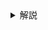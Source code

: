 
<details><summary>解説</summary><div>

行 `theRow` 列 `theCol` の値を聞かれている。
まず、それが数列の何個目の値かを、ひとつめの表を見ながら考える。

斜めの列の \\(K\\) 本めを考える。
それぞれの長さは順に \\(1,2,3,\dots\\) なので、その末尾の数は \\(1 + 2 + \dots + K = K (K + 1) / 2\\) となる。
またそれは行\\(1\\)列\\(K\\)の位置にある。

行 \\(r\\) 列\\(c\\) のマスは、そこから右上マスに\\(r-1\\)回移動した先にある、行\\(1\\)列\\(c+r-1\\)と同じ斜め列に属する。つまり \\(K = c + r - 1\\) 行に属する。
そのひとつ手前、\\(K-1\\)本めの斜め列の最後のマスの番号は \\((K-1)K/2\\) で、
行\\(r\\)列\\(c\\)のマスはそれからさらに\\(c\\)マス先にあるので \\((c+r-2)(c+r-1)/2 + c\\) 番である。

```haskell
index r c = div ((c + r - 2) * (c + r - 1)) 2 + c
```

次に、数列の `index theRow theCol` 番めの値を求める。
第1項は `20151125`, 直前の項から次の項を得る漸化式から列を作る。

```haskell
theSeed = 20151125
theMag  = 252533
modBase = 33554393

step :: Int -> Int
step x = mod (x * theMag) modBase

theSeq = 0 : iterate step theSeed

part1 = theSeq (index theRow theCol)
```

しかし計算が終わらない。繰り返し回数が大きすぎる。

ここで、数列の定義をもう一度見てみる。

\\(a_1 = 20151125\\)  
\\(a_{i+1} = a_i \times 252533 \bmod 33554393\\)

剰余で考えればよいので、これはモジュロ演算で

\\(a_i \equiv 20151125 \times 252533^{i-1} \bmod 33554393\\)

と等しい。このべき乗は、2進数に基づいて高速に計算する定番の方法がある。

```haskell
-- @gotoki_no_joe
powerish mul i a b = foldl' mul i [p | (True, p) <- zip bs ps]
  where
    bs = map odd $ takeWhile (0 <) $ iterate (flip div 2) b
    ps = iterate (\x -> mul x x) a

part1a = powerish mul theSeed theMag $ pred $ index theRow theCol

mul x y = mod (x * y) modBase
```
